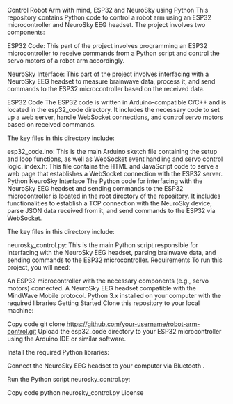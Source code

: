 Control Robot Arm with mind,  ESP32 and NeuroSky using Python
This repository contains Python code to control a robot arm using an ESP32 microcontroller and NeuroSky EEG headset. The project involves two components:

ESP32 Code: This part of the project involves programming an ESP32 microcontroller to receive commands from a Python script and control the servo motors of a robot arm accordingly.

NeuroSky Interface: This part of the project involves interfacing with a NeuroSky EEG headset to measure brainwave data, process it, and send commands to the ESP32 microcontroller based on the received data.

ESP32 Code
The ESP32 code is written in Arduino-compatible C/C++ and is located in the esp32_code directory. It includes the necessary code to set up a web server, handle WebSocket connections, and control servo motors based on received commands.

The key files in this directory include:

esp32_code.ino: This is the main Arduino sketch file containing the setup and loop functions, as well as WebSocket event handling and servo control logic.
index.h: This file contains the HTML and JavaScript code to serve a web page that establishes a WebSocket connection with the ESP32 server.
Python NeuroSky Interface
The Python code for interfacing with the NeuroSky EEG headset and sending commands to the ESP32 microcontroller is located in the root directory of the repository. It includes functionalities to establish a TCP connection with the NeuroSky device, parse JSON data received from it, and send commands to the ESP32 via WebSocket.

The key files in this directory include:

neurosky_control.py: This is the main Python script responsible for interfacing with the NeuroSky EEG headset, parsing brainwave data, and sending commands to the ESP32 microcontroller.
Requirements
To run this project, you will need:

An ESP32 microcontroller with the necessary components (e.g., servo motors) connected.
A NeuroSky EEG headset compatible with the MindWave Mobile protocol.
Python 3.x installed on your computer with the required libraries 
Getting Started
Clone this repository to your local machine:


Copy code
git clone https://github.com/your-username/robot-arm-control.git
Upload the esp32_code directory to your ESP32 microcontroller using the Arduino IDE or similar software.

Install the required Python libraries:

Connect the NeuroSky EEG headset to your computer via Bluetooth .

Run the Python script neurosky_control.py:


Copy code
python neurosky_control.py
License

